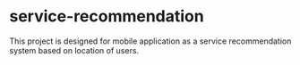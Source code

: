 # service-recommendation
This project is designed for mobile application as a service recommendation system based on location of users.
